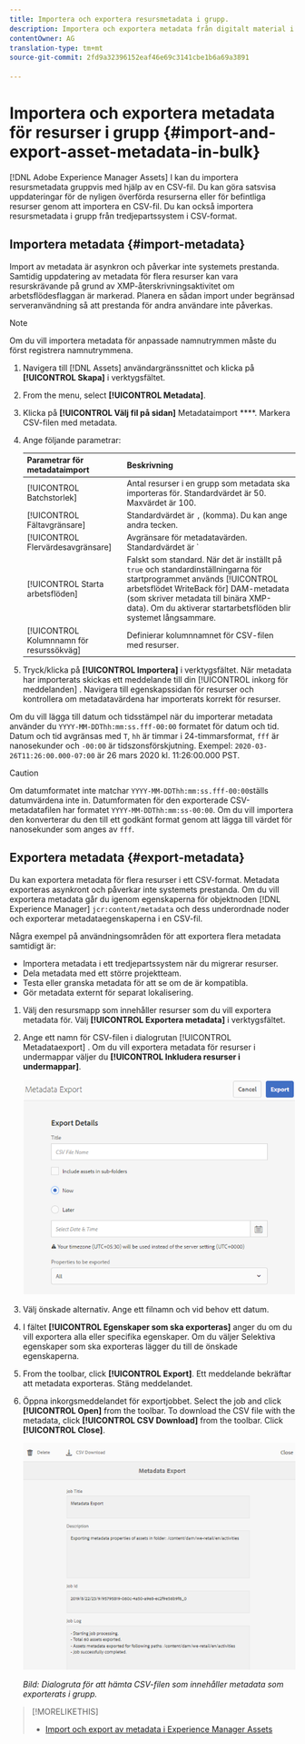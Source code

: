 ```yaml
---
title: Importera och exportera resursmetadata i grupp.
description: Importera och exportera metadata från digitalt material i grupp.
contentOwner: AG
translation-type: tm+mt
source-git-commit: 2fd9a32396152eaf46e69c3141cbe1b6a69a3891

---
```



# Importera och exportera metadata för resurser i grupp {#import-and-export-asset-metadata-in-bulk}

[!DNL Adobe Experience Manager Assets] I kan du importera resursmetadata gruppvis med hjälp av en CSV-fil. Du kan göra satsvisa uppdateringar för de nyligen överförda resurserna eller för befintliga resurser genom att importera en CSV-fil. Du kan också importera resursmetadata i grupp från tredjepartssystem i CSV-format.

## Importera metadata {#import-metadata}

Import av metadata är asynkron och påverkar inte systemets prestanda. Samtidig uppdatering av metadata för flera resurser kan vara resurskrävande på grund av XMP-återskrivningsaktivitet om arbetsflödesflaggan är markerad. Planera en sådan import under begränsad serveranvändning så att prestanda för andra användare inte påverkas.

>[!NOTE]
>
>Om du vill importera metadata för anpassade namnutrymmen måste du först registrera namnutrymmena.

1. Navigera till [!DNL Assets] användargränssnittet och klicka på **[!UICONTROL Skapa]** i verktygsfältet.
1. From the menu, select **[!UICONTROL Metadata]**.
1. Klicka på **[!UICONTROL Välj fil på sidan]** Metadataimport ****. Markera CSV-filen med metadata.
1. Ange följande parametrar:

   | Parametrar för metadataimport | Beskrivning |
   |:---|:---|
   | [!UICONTROL Batchstorlek] | Antal resurser i en grupp som metadata ska importeras för. Standardvärdet är 50. Maxvärdet är 100. |
   | [!UICONTROL Fältavgränsare] | Standardvärdet är `,` (komma). Du kan ange andra tecken. |
   | [!UICONTROL Flervärdesavgränsare] | Avgränsare för metadatavärden. Standardvärdet är `|`. |
   | [!UICONTROL Starta arbetsflöden] | Falskt som standard. När det är inställt på `true` och standardinställningarna för startprogrammet används [!UICONTROL arbetsflödet WriteBack för] DAM-metadata (som skriver metadata till binära XMP-data). Om du aktiverar startarbetsflöden blir systemet långsammare. |
   | [!UICONTROL Kolumnnamn för resurssökväg] | Definierar kolumnnamnet för CSV-filen med resurser. |

1. Tryck/klicka på **[!UICONTROL Importera]** i verktygsfältet. När metadata har importerats skickas ett meddelande till din [!UICONTROL inkorg för meddelanden] . Navigera till egenskapssidan för resurser och kontrollera om metadatavärdena har importerats korrekt för resurser.

Om du vill lägga till datum och tidsstämpel när du importerar metadata använder du `YYYY-MM-DDThh:mm:ss.fff-00:00` formatet för datum och tid. Datum och tid avgränsas med `T`, `hh` är timmar i 24-timmarsformat, `fff` är nanosekunder och `-00:00` är tidszonsförskjutning. Exempel: `2020-03-26T11:26:00.000-07:00` är 26 mars 2020 kl. 11:26:00.000 PST.

>[!CAUTION]
>
>Om datumformatet inte matchar `YYYY-MM-DDThh:mm:ss.fff-00:00`ställs datumvärdena inte in. Datumformaten för den exporterade CSV-metadatafilen har formatet `YYYY-MM-DDThh:mm:ss-00:00`. Om du vill importera den konverterar du den till ett godkänt format genom att lägga till värdet för nanosekunder som anges av `fff`.

## Exportera metadata {#export-metadata}

Du kan exportera metadata för flera resurser i ett CSV-format. Metadata exporteras asynkront och påverkar inte systemets prestanda. Om du vill exportera metadata går du igenom egenskaperna för objektnoden [!DNL Experience Manager] `jcr:content/metadata` och dess underordnade noder och exporterar metadataegenskaperna i en CSV-fil.

Några exempel på användningsområden för att exportera flera metadata samtidigt är:

* Importera metadata i ett tredjepartssystem när du migrerar resurser.
* Dela metadata med ett större projektteam.
* Testa eller granska metadata för att se om de är kompatibla.
* Gör metadata externt för separat lokalisering.

1. Välj den resursmapp som innehåller resurser som du vill exportera metadata för. Välj **[!UICONTROL Exportera metadata]** i verktygsfältet.

1. Ange ett namn för CSV-filen i dialogrutan [!UICONTROL Metadataexport] . Om du vill exportera metadata för resurser i undermappar väljer du **[!UICONTROL Inkludera resurser i undermappar]**.

   ![Gränssnitt och alternativ för att exportera metadata för alla resurser i en](assets/export_metadata_page.png "mappGränssnitt och alternativ för att exportera metadata för alla resurser i en mapp")

1. Välj önskade alternativ. Ange ett filnamn och vid behov ett datum.

1. I fältet **[!UICONTROL Egenskaper som ska exporteras]** anger du om du vill exportera alla eller specifika egenskaper. Om du väljer Selektiva egenskaper som ska exporteras lägger du till de önskade egenskaperna.

1. From the toolbar, click **[!UICONTROL Export]**. Ett meddelande bekräftar att metadata exporteras. Stäng meddelandet.

1. Öppna inkorgsmeddelandet för exportjobbet. Select the job and click **[!UICONTROL Open]** from the toolbar. To download the CSV file with the metadata, click **[!UICONTROL CSV Download]** from the toolbar. Click **[!UICONTROL Close]**.

   ![Dialogruta för att hämta CSV-filen som innehåller metadata som exporterats i grupp](assets/csv_download.png)

   *Bild: Dialogruta för att hämta CSV-filen som innehåller metadata som exporterats i grupp.*

>[!MORELIKETHIS]
>
>* [Import och export av metadata i Experience Manager Assets](https://docs.adobe.com/content/help/en/experience-manager-learn/assets/metadata/metadata-import-feature-video-use.html)

